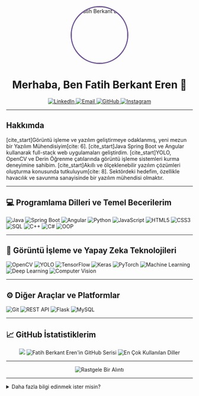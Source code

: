 <div align="center">
  <img src="https://avatars.githubusercontent.com/u/74306381?v=4" width="150" height="150" alt="Fatih Berkant Eren" style="border-radius:50%; border: 3px solid #6e5494;">
  <h1>Merhaba, Ben Fatih Berkant Eren 👋</h1>
</div>

<p align="center">
  <a href="https://www.linkedin.com/in/fatihberkanteren/" target="_blank">
    <img src="https://img.shields.io/badge/-LinkedIn-0077B5?style=for-the-badge&logo=linkedin&logoColor=white" alt="LinkedIn">
  </a>
  <a href="mailto:fatihberkant38@gmail.com" target="_blank">
    <img src="https://img.shields.io/badge/-Email-D14836?style=for-the-badge&logo=gmail&logoColor=white" alt="Email">
  </a>
  <a href="https://github.com/fatihberkanteren" target="_blank">
    <img src="https://img.shields.io/badge/-GitHub-181717?style=for-the-badge&logo=github&logoColor=white" alt="GitHub">
  </a>
  <a href="https://www.instagram.com/fatihberkant/" target="_blank">
    <img src="https://img.shields.io/badge/-Instagram-E4405F?style=for-the-badge&logo=instagram&logoColor=white" alt="Instagram">
  </a>
</p>

---

## Hakkımda

[cite_start]Görüntü işleme ve yazılım geliştirmeye odaklanmış, yeni mezun bir Yazılım Mühendisiyim[cite: 6]. [cite_start]Java Spring Boot ve Angular kullanarak full-stack web uygulamaları geliştirdim. [cite_start]YOLO, OpenCV ve Derin Öğrenme çatılarında görüntü işleme sistemleri kurma deneyimine sahibim. [cite_start]Akıllı ve ölçeklenebilir yazılım çözümleri oluşturma konusunda tutkuluyum[cite: 8]. Sektördeki hedefim, özellikle havacılık ve savunma sanayisinde bir yazılım mühendisi olmaktır.

---

## 💻 Programlama Dilleri ve Temel Becerilerim

<p>
  <img src="https://img.shields.io/badge/Java-007396?style=for-the-badge&logo=java&logoColor=white" alt="Java">
  <img src="https://img.shields.io/badge/Spring_Boot-6DB33F?style=for-the-badge&logo=spring-boot&logoColor=white" alt="Spring Boot">
  <img src="https://img.shields.io/badge/Angular-DD0031?style=for-the-badge&logo=angular&logoColor=white" alt="Angular">
  <img src="https://img.shields.io/badge/Python-3776AB?style=for-the-badge&logo=python&logoColor=white" alt="Python">
  <img src="https://img.shields.io/badge/JavaScript-F7DF1E?style=for-the-badge&logo=javascript&logoColor=black" alt="JavaScript">
  <img src="https://img.shields.io/badge/HTML5-E34F26?style=for-the-badge&logo=html5&logoColor=white" alt="HTML5">
  <img src="https://img.shields.io/badge/CSS3-1572B6?style=for-the-badge&logo=css3&logoColor=white" alt="CSS3">
  <img src="https://img.shields.io/badge/SQL-4479A1?style=for-the-badge&logo=postgresql&logoColor=white" alt="SQL">
  <img src="https://img.shields.io/badge/C%2B%2B-00599C?style=for-the-badge&logo=c%2B%2B&logoColor=white" alt="C++">
  <img src="https://img.shields.io/badge/C%23-239120?style=for-the-badge&logo=c-sharp&logoColor=white" alt="C#">
  <img src="https://img.shields.io/badge/OOP-000000?style=for-the-badge&logo=c%2B%2B&logoColor=white" alt="OOP">
</p>

---

## 🤖 Görüntü İşleme ve Yapay Zeka Teknolojileri

<p>
  <img src="https://img.shields.io/badge/OpenCV-5C3EE8?style=for-the-badge&logo=opencv&logoColor=white" alt="OpenCV">
  <img src="https://img.shields.io/badge/YOLO-000000?style=for-the-badge&logo=yolo&logoColor=white" alt="YOLO">
  <img src="https://img.shields.io/badge/TensorFlow-FF6F00?style=for-the-badge&logo=tensorflow&logoColor=white" alt="TensorFlow">
  <img src="https://img.shields.io/badge/Keras-D00000?style=for-the-badge&logo=keras&logoColor=white" alt="Keras">
  <img src="https://img.shields.io/badge/PyTorch-EE4C2C?style=for-the-badge&logo=pytorch&logoColor=white" alt="PyTorch">
  <img src="https://img.shields.io/badge/Machine_Learning-FFD133?style=for-the-badge&logo=tensorflow&logoColor=black" alt="Machine Learning">
  <img src="https://img.shields.io/badge/Deep_Learning-5D3FD3?style=for-the-badge&logo=tensorflow&logoColor=white" alt="Deep Learning">
  <img src="https://img.shields.io/badge/Computer_Vision-7A1FD6?style=for-the-badge&logo=opencv&logoColor=white" alt="Computer Vision">
</p>

---

## ⚙️ Diğer Araçlar ve Platformlar

<p>
  <img src="https://img.shields.io/badge/Git-F05032?style=for-the-badge&logo=git&logoColor=white" alt="Git">
  <img src="https://img.shields.io/badge/REST_API-000000?style=for-the-badge&logo=rest&logoColor=white" alt="REST API">
  <img src="https://img.shields.io/badge/Flask-000000?style=for-the-badge&logo=flask&logoColor=white" alt="Flask">
  <img src="https://img.shields.io/badge/MySQL-4479A1?style=for-the-badge&logo=mysql&logoColor=white" alt="MySQL">
</p>

---

## 📈 GitHub İstatistiklerim

<p align="center">
  <img src="https://github-readme-stats.vercel.app/api?username=fatihberkanteren&show_icons=true&theme=dark&hide_border=true&count_private=true">
  <img src="https://github-readme-streak-stats.herokuapp.com/?user=fatihberkanteren&theme=dark&hide_border=true" alt="Fatih Berkant Eren'in GitHub Serisi">
  <img src="https://github-readme-stats.vercel.app/api/top-langs/?username=fatihberkanteren&layout=compact&theme=dark&hide_border=true" alt="En Çok Kullanılan Diller">
</p>

---

<p align="center">
  <img src="https://quotes-github-readme.vercel.app/api?type=random&theme=dark" alt="Rastgele Bir Alıntı">
</p>

---

<details>
  <summary>Daha fazla bilgi edinmek ister misin?</summary>
  <br>
  - 🔭 Şu anda Python ve genel programlama dilleri üzerine çalışıyorum.
  - 🌱 Yapay zeka alanında öğrenmeye devam ediyorum.
  - 👯 Ortak proje geliştirmek isteyenlerle işbirliği yapmaktan memnuniyet duyarım.
  - 💬 Bana sormak istediğin her şeyi sorabilirsin!
  - 📫 Bana Instagram üzerinden ulaşabilirsin: @fatihberkant
</details>
